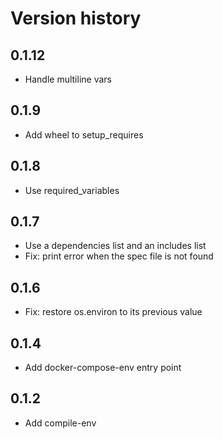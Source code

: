# Version history

## 0.1.12

- Handle multiline vars

## 0.1.9

- Add wheel to setup_requires

## 0.1.8

- Use required_variables

## 0.1.7

- Use a dependencies list and an includes list
- Fix: print error when the spec file is not found

## 0.1.6

- Fix: restore os.environ to its previous value

## 0.1.4

- Add docker-compose-env entry point

## 0.1.2

- Add compile-env